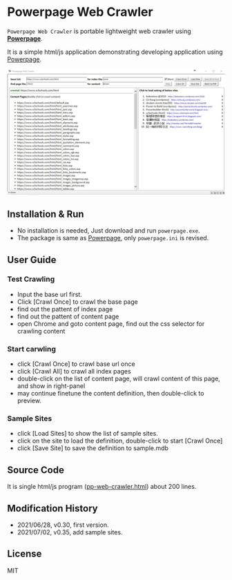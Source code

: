 # Powerpage Web Crawler

``Powerpage Web Crawler`` is portable lightweight web crawler using [**Powerpage**](https://github.com/casualwriter/powerpage). 
 
It is a simple html/js application demonstrating developing application using [Powerpage](https://github.com/casualwriter/powerpage). 

![](powerpage-web-crawler.jpg)

## Installation & Run

* No installation is needed, Just download and run ``powerpage.exe``.
* The package is same as [Powerpage](https://github.com/casualwriter/powerpage), only ``powerpage.ini`` is revised.

## User Guide

### Test Crawling

* Input the base url first.
* Click [Crawl Once] to crawl the base page 
* find out the pattent of index page
* find out the pattent of content page
* open Chrome and goto content page, find out the css selector for crawling content

### Start carwling

* click [Crawl Once] to crawl base url once
* click [Crawl All] to crawl all index pages
* double-click on the list of content page, will crawl content of this page, and show in right-panel
* may continue finetune the content definition, then double-click to preview. 

### Sample Sites

* click [Load Sites] to show the list of sample sites.
* click on the site to load the definition, double-click to start [Crawl Once]
* click [Save Site] to save the definition to sample.mdb

## Source Code

It is single html/js program ([pp-web-crawler.html](source/pp-web-crawler.html)) about 200 lines. 

## Modification History

* 2021/06/28, v0.30, first version.
* 2021/07/02, v0.35, add sample sites.


## License

MIT
